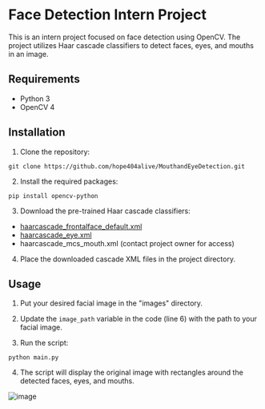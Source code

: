 # Face Detection Intern Project

This is an intern project focused on face detection using OpenCV. The project utilizes Haar cascade classifiers to detect faces, eyes, and mouths in an image.

## Requirements

- Python 3
- OpenCV 4

## Installation

1. Clone the repository:

```
git clone https://github.com/hope404alive/MouthandEyeDetection.git
```

2. Install the required packages:

```
pip install opencv-python
```

3. Download the pre-trained Haar cascade classifiers:

- [haarcascade_frontalface_default.xml](https://github.com/opencv/opencv/blob/master/data/haarcascades/haarcascade_frontalface_default.xml)
- [haarcascade_eye.xml](https://github.com/opencv/opencv/blob/master/data/haarcascades/haarcascade_eye.xml)
- haarcascade_mcs_mouth.xml (contact project owner for access)

4. Place the downloaded cascade XML files in the project directory.

## Usage

1. Put your desired facial image in the "images" directory.

2. Update the `image_path` variable in the code (line 6) with the path to your facial image.

3. Run the script:

```
python main.py
```

4. The script will display the original image with rectangles around the detected faces, eyes, and mouths.


![image](https://github.com/hope404alive/MouthandEyeDetection/assets/94454699/7f2e5ff5-8186-4d24-81ad-b474ef721d36)


